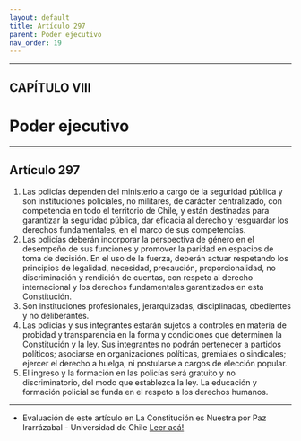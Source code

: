 ```yaml
---
layout: default
title: Artículo 297
parent: Poder ejecutivo
nav_order: 19
---
```


---

## CAPÍTULO VIII
# Poder ejecutivo

---

## Artículo 297

1. Las policías dependen del ministerio a cargo de la seguridad pública y son instituciones policiales, no militares, de carácter centralizado, con competencia en todo el territorio de Chile, y están destinadas para garantizar la seguridad pública, dar eficacia al derecho y resguardar los derechos fundamentales, en el marco de sus competencias.
2. Las policías deberán incorporar la perspectiva de género en el desempeño de sus funciones y promover la paridad en espacios de toma de decisión. En el uso de la fuerza, deberán actuar respetando los principios de legalidad, necesidad, precaución, proporcionalidad, no discriminación y rendición de cuentas, con respeto al derecho internacional y los derechos fundamentales garantizados en esta Constitución.
3. Son instituciones profesionales, jerarquizadas, disciplinadas, obedientes y no deliberantes.
4. Las policías y sus integrantes estarán sujetos a controles en materia de probidad y transparencia en la forma y condiciones que determinen la Constitución y la ley. Sus integrantes no podrán pertenecer a partidos políticos; asociarse en organizaciones políticas, gremiales o sindicales; ejercer el derecho a huelga, ni postularse a cargos de elección popular.
5. El ingreso y la formación en las policías será gratuito y no discriminatorio, del modo que establezca la ley. La educación y formación policial se funda en el respeto a los derechos humanos.

---
- Evaluación de este artículo en La Constitución es Nuestra por Paz Irarrázabal - Universidad de Chile
<a target="_blank" href="https://laconstitucionesnuestra.cl/evaluaciones/verevaluaciones/66">Leer acá!</a>
